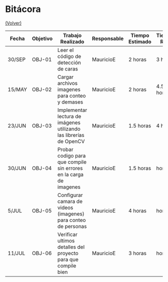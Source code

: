 # Bitácora

[(Volver)](../README.md)

| Fecha  | Objetivo  | Trabajo Realizado | Responsable | Tiempo Estimado | Tiempo Real |
|--------|-----------|-------------------|-------------|-----------------|-------------|
| 30/SEP | OBJ-01    | Leer el código de detección de caras| MauricioE     | 2 horas    | 3 horas |
| 15/MAY | OBJ-02    | Cargar archivos imagenes para conteo y demases | MauricioE |  2 horas | 4.5 horas |
| 23/JUN | OBJ-03 | Implementar lectura de imágenes utilizando las librerías de OpenCV | MauricioE | 1.5 horas | 4 horas |
| 30/JUN | OBJ-04 | Probar codigo para que compile sin errores en la carga de imagenes | MauricioE | 1.5 horas |  horas |
| 5/JUL | OBJ-05 | Configurar camara de videos (imagenes) para conteo de personas | MauricioE | 4 horas |  horas |
| 11/JUL | OBJ-06 | Verificar ultimos detalles del proyecto para que compile bien | MauricioE |  3 horas |  horas |
